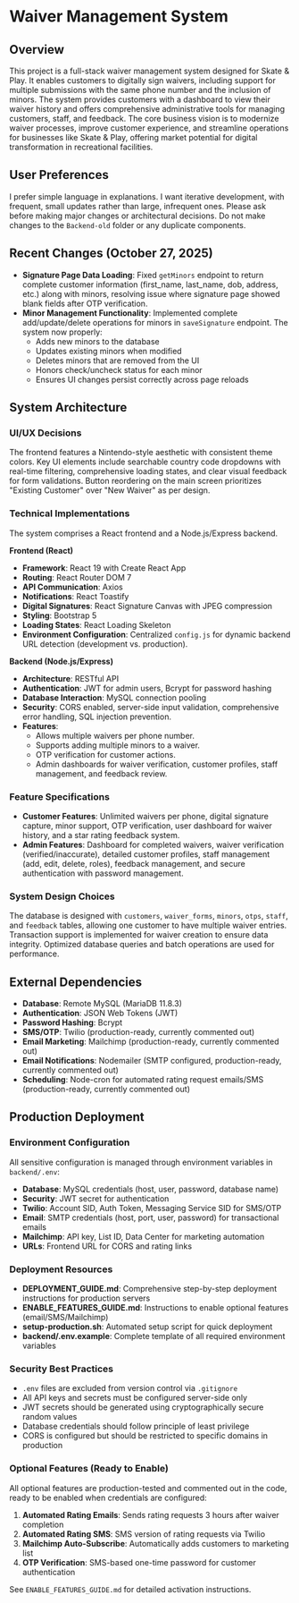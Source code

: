 # Waiver Management System

## Overview
This project is a full-stack waiver management system designed for Skate & Play. It enables customers to digitally sign waivers, including support for multiple submissions with the same phone number and the inclusion of minors. The system provides customers with a dashboard to view their waiver history and offers comprehensive administrative tools for managing customers, staff, and feedback. The core business vision is to modernize waiver processes, improve customer experience, and streamline operations for businesses like Skate & Play, offering market potential for digital transformation in recreational facilities.

## User Preferences
I prefer simple language in explanations. I want iterative development, with frequent, small updates rather than large, infrequent ones. Please ask before making major changes or architectural decisions. Do not make changes to the `Backend-old` folder or any duplicate components.

## Recent Changes (October 27, 2025)
- **Signature Page Data Loading**: Fixed `getMinors` endpoint to return complete customer information (first_name, last_name, dob, address, etc.) along with minors, resolving issue where signature page showed blank fields after OTP verification.
- **Minor Management Functionality**: Implemented complete add/update/delete operations for minors in `saveSignature` endpoint. The system now properly:
  - Adds new minors to the database
  - Updates existing minors when modified
  - Deletes minors that are removed from the UI
  - Honors check/uncheck status for each minor
  - Ensures UI changes persist correctly across page reloads

## System Architecture

### UI/UX Decisions
The frontend features a Nintendo-style aesthetic with consistent theme colors. Key UI elements include searchable country code dropdowns with real-time filtering, comprehensive loading states, and clear visual feedback for form validations. Button reordering on the main screen prioritizes "Existing Customer" over "New Waiver" as per design.

### Technical Implementations
The system comprises a React frontend and a Node.js/Express backend.

**Frontend (React)**
-   **Framework**: React 19 with Create React App
-   **Routing**: React Router DOM 7
-   **API Communication**: Axios
-   **Notifications**: React Toastify
-   **Digital Signatures**: React Signature Canvas with JPEG compression
-   **Styling**: Bootstrap 5
-   **Loading States**: React Loading Skeleton
-   **Environment Configuration**: Centralized `config.js` for dynamic backend URL detection (development vs. production).

**Backend (Node.js/Express)**
-   **Architecture**: RESTful API
-   **Authentication**: JWT for admin users, Bcrypt for password hashing
-   **Database Interaction**: MySQL connection pooling
-   **Security**: CORS enabled, server-side input validation, comprehensive error handling, SQL injection prevention.
-   **Features**:
    -   Allows multiple waivers per phone number.
    -   Supports adding multiple minors to a waiver.
    -   OTP verification for customer actions.
    -   Admin dashboards for waiver verification, customer profiles, staff management, and feedback review.

### Feature Specifications
-   **Customer Features**: Unlimited waivers per phone, digital signature capture, minor support, OTP verification, user dashboard for waiver history, and a star rating feedback system.
-   **Admin Features**: Dashboard for completed waivers, waiver verification (verified/inaccurate), detailed customer profiles, staff management (add, edit, delete, roles), feedback management, and secure authentication with password management.

### System Design Choices
The database is designed with `customers`, `waiver_forms`, `minors`, `otps`, `staff`, and `feedback` tables, allowing one customer to have multiple waiver entries. Transaction support is implemented for waiver creation to ensure data integrity. Optimized database queries and batch operations are used for performance.

## External Dependencies

-   **Database**: Remote MySQL (MariaDB 11.8.3)
-   **Authentication**: JSON Web Tokens (JWT)
-   **Password Hashing**: Bcrypt
-   **SMS/OTP**: Twilio (production-ready, currently commented out)
-   **Email Marketing**: Mailchimp (production-ready, currently commented out)
-   **Email Notifications**: Nodemailer (SMTP configured, production-ready, currently commented out)
-   **Scheduling**: Node-cron for automated rating request emails/SMS (production-ready, currently commented out)

## Production Deployment

### Environment Configuration
All sensitive configuration is managed through environment variables in `backend/.env`:
- **Database**: MySQL credentials (host, user, password, database name)
- **Security**: JWT secret for authentication
- **Twilio**: Account SID, Auth Token, Messaging Service SID for SMS/OTP
- **Email**: SMTP credentials (host, port, user, password) for transactional emails
- **Mailchimp**: API key, List ID, Data Center for marketing automation
- **URLs**: Frontend URL for CORS and rating links

### Deployment Resources
- **DEPLOYMENT_GUIDE.md**: Comprehensive step-by-step deployment instructions for production servers
- **ENABLE_FEATURES_GUIDE.md**: Instructions to enable optional features (email/SMS/Mailchimp)
- **setup-production.sh**: Automated setup script for quick deployment
- **backend/.env.example**: Complete template of all required environment variables

### Security Best Practices
- `.env` files are excluded from version control via `.gitignore`
- All API keys and secrets must be configured server-side only
- JWT secrets should be generated using cryptographically secure random values
- Database credentials should follow principle of least privilege
- CORS is configured but should be restricted to specific domains in production

### Optional Features (Ready to Enable)
All optional features are production-tested and commented out in the code, ready to be enabled when credentials are configured:
1. **Automated Rating Emails**: Sends rating requests 3 hours after waiver completion
2. **Automated Rating SMS**: SMS version of rating requests via Twilio
3. **Mailchimp Auto-Subscribe**: Automatically adds customers to marketing list
4. **OTP Verification**: SMS-based one-time password for customer authentication

See `ENABLE_FEATURES_GUIDE.md` for detailed activation instructions.